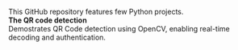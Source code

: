 This GitHub repository features few Python projects. <br>
**The QR code detection** <br>
Demostrates QR Code detection using OpenCV, enabling real-time decoding and authentication. 





